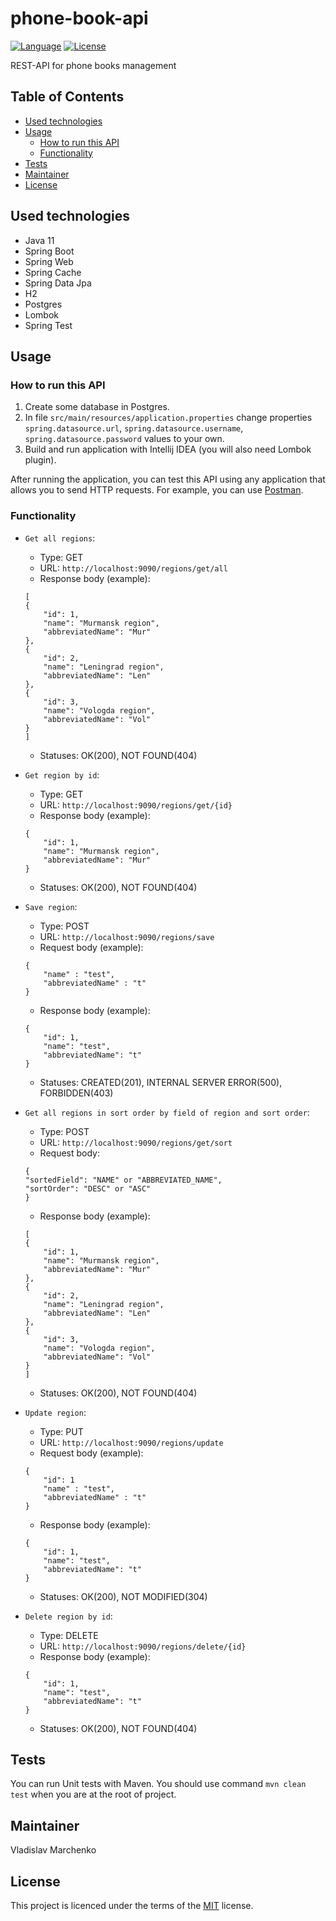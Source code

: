 # phone-book-api
[![Language](http://img.shields.io/badge/language-java-brightgreen.svg)](https://www.java.com/)
[![License](http://img.shields.io/badge/license-MIT-blue.svg)](https://github.com/samtools/PolinaBevad/bio_relatives)

REST-API for phone books management

## Table of Contents
-   [Used technologies](#used-technologies)
-   [Usage](#usage)
    -   [How to run this API](#how-to-run-this-api)
    -   [Functionality](#functionality)
-   [Tests](#tests)
-   [Maintainer](#maintainer)
-   [License](#license)

## Used technologies
-   Java 11
-   Spring Boot
-   Spring Web
-   Spring Cache
-   Spring Data Jpa
-   H2
-   Postgres
-   Lombok
-   Spring Test

## Usage
### How to run this API
1.  Create some database in Postgres.
2.  In file `src/main/resources/application.properties` change properties `spring.datasource.url`, `spring.datasource.username`, `spring.datasource.password` values to your own.
3.  Build and run application with Intellij IDEA (you will also need Lombok plugin).

After running the application, you can test this API using any application that allows you to send HTTP requests. For example, you can use [Postman](https://www.postman.com/downloads/).
### Functionality
-   `Get all regions`: 
    -   Type: GET
    -   URL: `http://localhost:9090/regions/get/all`
    -   Response body (example):
    ```
    [
    {
        "id": 1,
        "name": "Murmansk region",
        "abbreviatedName": "Mur"
    },
    {
        "id": 2,
        "name": "Leningrad region",
        "abbreviatedName": "Len"
    },
    {
        "id": 3,
        "name": "Vologda region",
        "abbreviatedName": "Vol"
    }
    ]
    ```
    -   Statuses: OK(200), NOT FOUND(404)
-   `Get region by id`: 
    -   Type: GET
    -   URL: `http://localhost:9090/regions/get/{id}`
    -   Response body (example):
    ```
    {
        "id": 1,
        "name": "Murmansk region",
        "abbreviatedName": "Mur"
    }
    ```
    -   Statuses: OK(200), NOT FOUND(404)
-   `Save region`:
    -   Type: POST
    -   URL: `http://localhost:9090/regions/save`
    -   Request body (example):
    ```
    {
        "name" : "test",
        "abbreviatedName" : "t"
    }
    ```
    -   Response body (example):
    ```
    {
        "id": 1,
        "name": "test",
        "abbreviatedName": "t"
    }
    ```
    -   Statuses: CREATED(201), INTERNAL SERVER ERROR(500), FORBIDDEN(403)
-   `Get all regions in sort order by field of region and sort order`:
    -   Type: POST
    -   URL: `http://localhost:9090/regions/get/sort`
    -   Request body:
    ```
    {
    "sortedField": "NAME" or "ABBREVIATED_NAME",
    "sortOrder": "DESC" or "ASC"
    }
    ```
    -   Response body (example):
    ```
    [
    {
        "id": 1,
        "name": "Murmansk region",
        "abbreviatedName": "Mur"
    },
    {
        "id": 2,
        "name": "Leningrad region",
        "abbreviatedName": "Len"
    },
    {
        "id": 3,
        "name": "Vologda region",
        "abbreviatedName": "Vol"
    }
    ]
    ```
    -   Statuses: OK(200), NOT FOUND(404)
    
-   `Update region`: 
    -   Type: PUT
    -   URL: `http://localhost:9090/regions/update`
    -   Request body (example):
    ```
    {
        "id": 1
        "name" : "test",
        "abbreviatedName" : "t"
    }
    ```
    -   Response body (example):
    ```
    {
        "id": 1,
        "name": "test",
        "abbreviatedName": "t"
    }
    ```
    -   Statuses: OK(200), NOT MODIFIED(304)

-   `Delete region by id`: 
    -   Type: DELETE
    -   URL: `http://localhost:9090/regions/delete/{id}`
    -   Response body (example):
    ```
    {
        "id": 1,
        "name": "test",
        "abbreviatedName": "t"
    }
    ```
    -   Statuses: OK(200), NOT FOUND(404)
    
## Tests
You can run Unit tests with Maven. You should use command `mvn clean test` when you are at the root of project.

## Maintainer
Vladislav Marchenko

## License
This project is licenced under the terms of the [MIT](LICENSE) license.
